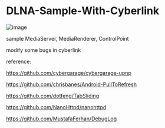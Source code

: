 # DLNA-Sample-With-Cyberlink

![image](https://github.com/dotfeng/DLNASampleWithCyberlink/raw/master/screenshot.png)

sample MediaServer, MediaRenderer, ControlPoint

modify some  bugs in cyberlink


reference:

https://github.com/cybergarage/cybergarage-upnp

https://github.com/chrisbanes/Android-PullToRefresh

https://github.com/dotfeng/TabSliding

https://github.com/NanoHttpd/nanohttpd

https://github.com/MustafaFerhan/DebugLog
